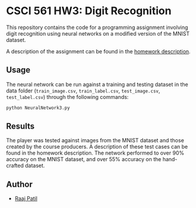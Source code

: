 # CSCI 561 HW3: Digit Recognition

This repository contains the code for a programming assignment involving digit recognition using neural networks on a modified version of the MNIST dataset.

A description of the assignment can be found in the [homework description](./CS561-HW3.pdf).


## Usage

The neural network can be run against a training and testing dataset in the data folder (`train_image.csv`, `train_label.csv`, `test_image.csv`, `test_label.csv`) through the following commands:
```bash
python NeuralNetwork3.py
```

## Results

The player was tested against images from the MNIST dataset and those created by the course producers. A description of these test cases can be found in the homework description. The network performed to over 90% accuracy on the MNIST dataset, and over 55% accuracy on the hand-crafted dataset.

## Author

- [Raaj Patil](https://www.github.com/arrpee)
